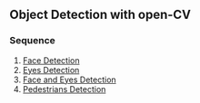 ## Object Detection with open-CV

### Sequence
1. [Face Detection](https://github.com/Rahul-Gothwal/Image-processing-using-python/blob/open-CV/Object%20detection%20open-CV/Face_Detection.ipynb)
2. [Eyes Detection](https://github.com/Rahul-Gothwal/Image-processing-using-python/blob/open-CV/Object%20detection%20open-CV/Eyes_Detection.ipynb)
3. [Face and Eyes Detection](https://github.com/Rahul-Gothwal/Image-processing-using-python/blob/open-CV/Object%20detection%20open-CV/Face_and_Eyes_Detection.ipynb)
4. [Pedestrians Detection](https://github.com/Rahul-Gothwal/Image-processing-using-python/blob/open-CV/Object%20detection%20open-CV/Pedestrians_Detection.ipynb)
